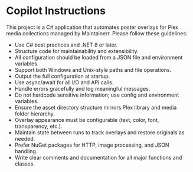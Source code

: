 # Copilot Instructions

This project is a C# application that automates poster overlays for Plex media collections managed by Maintainerr. Please follow these guidelines:

- Use C# best practices and .NET 8 or later.
- Structure code for maintainability and extensibility.
- All configuration should be loaded from a JSON file and environment variables.
- Support both Windows and Unix-style paths and file operations.
- Output the full configuration at startup.
- Use async/await for all I/O and API calls.
- Handle errors gracefully and log meaningful messages.
- Do not hardcode sensitive information; use config and environment variables.
- Ensure the asset directory structure mirrors Plex library and media folder hierarchy.
- Overlay appearance must be configurable (text, color, font, transparency, etc.).
- Maintain state between runs to track overlays and restore originals as needed.
- Prefer NuGet packages for HTTP, image processing, and JSON handling.
- Write clear comments and documentation for all major functions and classes.
